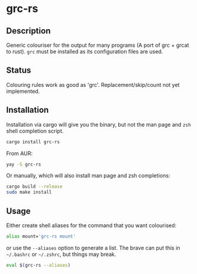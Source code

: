 # grc-rs

## Description

Generic colouriser for the output for many programs (A port of grc + grcat to
rust). `grc` must be installed as its configuration files are used.

## Status

Colouring rules work as good as 'grc'. Replacement/skip/count not yet
implemented.

## Installation

Installation via cargo will give you the binary, but not the man page and `zsh`
shell completion script.

```sh
cargo install grc-rs
```

From AUR:

```sh
yay -S grc-rs
```

Or manually, which will also install man page and zsh completions:

```sh
cargo build --release
sudo make install
```

## Usage

Either create shell aliases for the command that you want colourised:

```sh
alias mount='grc-rs mount'
```

or use the `--aliases` option to generate a list. The brave can put this in
`~/.bashrc` or `~/.zshrc`, but things may break.

```sh
eval $(grc-rs --aliases)
```
